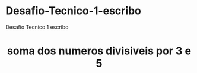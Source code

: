# Desafio-Tecnico-1-escribo
Desafio Tecnico 1 escribo
<h1 align="center">soma dos numeros divisiveis por 3 e 5</h1>

